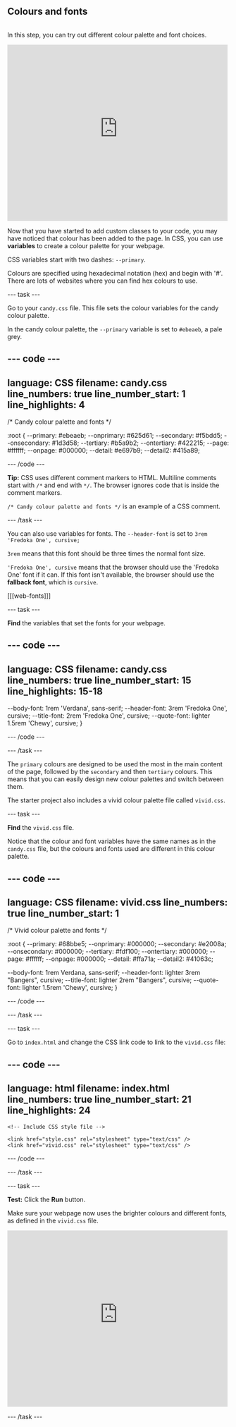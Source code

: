 ## Colours and fonts

<div style="display: flex; flex-wrap: wrap">
<div style="flex-basis: 200px; flex-grow: 1; margin-right: 15px;">

In this step, you can try out different colour palette and font choices.

</div>
<div>
<iframe src="https://staging-editor.raspberrypi.org/en/embed/viewer/anime-expressions-step-6" width="500" height="400" frameborder="0" marginwidth="0" marginheight="0" allowfullscreen> </iframe>
</div>
</div>

Now that you have started to add custom classes to your code, you may have noticed that colour has been added to the page. In CSS, you can use **variables** to create a colour palette for your webpage.

CSS variables start with two dashes: `--primary`.

Colours are specified using hexadecimal notation (hex) and begin with '#'. There are lots of websites where you can find hex colours to use.

--- task ---

Go to your `candy.css` file. This file sets the colour variables for the candy colour palette.

In the candy colour palette, the `--primary` variable is set to `#ebeaeb`, a pale grey.

--- code ---
---
language: CSS filename: candy.css line_numbers: true line_number_start: 1
line_highlights: 4
---
/* Candy colour palette and fonts */

:root { --primary: #ebeaeb; --onprimary: #625d61; --secondary: #f5bdd5; --onsecondary: #1d3d58; --tertiary: #b5a9b2; --ontertiary: #422215; --page: #ffffff; --onpage: #000000; --detail: #e697b9; --detail2: #415a89;

--- /code ---

**Tip:** CSS uses different comment markers to HTML. Multiline comments start with `/*` and end with `*/`. The browser ignores code that is inside the comment markers.

`/* Candy colour palette and fonts */` is an example of a CSS comment.

--- /task ---

You can also use variables for fonts. The `--header-font` is set to `3rem 'Fredoka One', cursive;`

`3rem` means that this font should be three times the normal font size.

`'Fredoka One', cursive` means that the browser should use the 'Fredoka One' font if it can. If this font isn't available, the browser should use the **fallback font**, which is `cursive`.

[[[web-fonts]]]

--- task ---

**Find** the variables that set the fonts for your webpage.

--- code ---
---
language: CSS filename: candy.css line_numbers: true line_number_start: 15
line_highlights: 15-18
---

  --body-font: 1rem 'Verdana', sans-serif; --header-font: 3rem 'Fredoka One', cursive; --title-font: 2rem 'Fredoka One', cursive; --quote-font: lighter 1.5rem 'Chewy', cursive; }

--- /code ---

--- /task ---

The `primary` colours are designed to be used the most in the main content of the page, followed by the `secondary` and then `tertiary` colours. This means that you can easily design new colour palettes and switch between them.

The starter project also includes a vivid colour palette file called `vivid.css`.

--- task ---

**Find** the `vivid.css` file.

Notice that the colour and font variables have the same names as in the `candy.css` file, but the colours and fonts used are different in this colour palette.

--- code ---
---
language: CSS filename: vivid.css line_numbers: true
line_number_start: 1
---

/* Vivid colour palette and fonts */

:root { --primary: #68bbe5; --onprimary: #000000; --secondary: #e2008a; --onsecondary: #000000; --tertiary: #fdf100; --ontertiary: #000000; --page: #ffffff; --onpage: #000000; --detail: #ffa71a; --detail2: #41063c;

  --body-font: 1rem Verdana, sans-serif; --header-font: lighter 3rem "Bangers", cursive; --title-font: lighter 2rem "Bangers", cursive; --quote-font: lighter 1.5rem 'Chewy', cursive; }

--- /code ---

--- /task ---

--- task ---

Go to `index.html` and change the CSS link code to link to the `vivid.css` file:

--- code ---
---
language: html filename: index.html line_numbers: true line_number_start: 21
line_highlights: 24
---   
    <!-- Include CSS style file -->

    <link href="style.css" rel="stylesheet" type="text/css" />
    <link href="vivid.css" rel="stylesheet" type="text/css" />

--- /code ---

--- /task ---

--- task ---

**Test:** Click the **Run** button.

Make sure your webpage now uses the brighter colours and different fonts, as defined in the `vivid.css` file.

<iframe src="https://staging-editor.raspberrypi.org/en/embed/viewer/anime-expressions-step-6" width="500" height="400" frameborder="0" marginwidth="0" marginheight="0" allowfullscreen> </iframe>

--- /task ---
